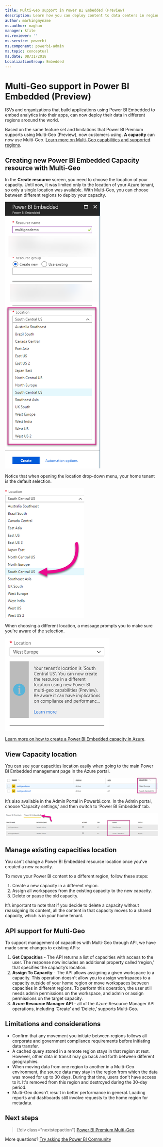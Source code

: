 ```yaml
---
title: Multi-Geo support in Power BI Embedded (Preview)
description: Learn how you can deploy content to data centers in regions other than the home region of the Power BI Embedded.  
author: markingmyname
ms.author: maghan
manager: kfile
ms.reviewer: ''
ms.service: powerbi
ms.component: powerbi-admin
ms.topic: conceptual
ms.date: 08/31/2018
LocalizationGroup: Embedded
---
```


# Multi-Geo support in Power BI Embedded (Preview)

ISVs and organizations that build applications using Power BI Embedded to embed analytics into their apps, can now deploy their data in different regions aroound the world.

Based on the same feature set and limitations that Power BI Premium supports using Multi-Geo (Preview), now customers using. **A capacity** can now use Multi-Geo. [Learn more on Multi-Geo capabilities and supported regions](../service-admin-premium-Multi-Geo.md).

## Creating new Power BI Embedded Capacity resource with Multi-Geo

In the **Create resource** screen, you need to choose the location of your capacity. Until now, it was limited only to the location of your Azure tenant, so only a single location was available. With Multi-Geo, you can choose between different regions to deploy your capacity.

![Power BI Embedded Multi-Geo setup](media/embedded-multi-geo.md/pbie-multi-geo-setup.png)

Notice that when opening the location drop-down menu, your home tenant is the default selection.
  
![Power BI Embedded Multi Geo default location](media/embedded-multi-geo.md/pbie-multi-geo-default-location.png)

When choosing a different location, a message prompts you to make sure you're aware of the selection.

![Location change](media/embedded-multi-geo.md/pbie-multi-geo-location-change.png)

[Learn more on how to create a Power BI Embedded capacity in Azure](azure-pbie-what-is-power-bi-embedded.md).

## View Capacity location

You can see your capacities location easily when going to the main Power BI Embedded management page in the Azure portal.

![Capacities with different locations](media/embedded-multi-geo.md/pbie-multi-geo-location-different.png)

It’s also available in the Admin Portal in Powerbi.com. In the Admin portal, choose ‘Capacity settings,’ and then switch to ‘Power BI Embedded’ tab.

![View in admin portal](media/embedded-multi-geo.md/pbie-multi-geo-admin-portal.png)

## Manage existing capacities location

You can't change a Power BI Embedded resource location once you've created a new capacity.

To move your Power BI content to a different region, follow these steps:

1. Create a new capacity in a different region.
2. Assign all workspaces from the existing capacity to the new capacity.
3. Delete or pause the old capacity.

It’s important to note that if you decide to delete a capacity without reassigning its content, all the content in that capacity moves to a shared capacity, which is in your home tenant.

## API support for Multi-Geo

To support management of capacities with Multi-Geo through API, we have made some changes to existing APIs:

1. **Get Capacities** - The API returns a list of capacities with access to the user. The response now includes an additional property called ‘region,’ that specifies the capacity’s location.
2. **Assign To Capacity** - The API allows assigning a given workspace to a capacity. This operation doesn't allow you to assign workspaces to a capacity outside of your home region or move workspaces between capacities in different regions. To perform this operation, the user still needs admin permissions on the workspace, and admin or assign permissions on the target capacity.
3. **Azure Resource Manager API** - all of the Azure Resource Manager API operations, including ‘Create’ and ‘Delete,’ supports Multi-Geo.

## Limitations and considerations

* Confirm that any movement you initiate between regions follows all corporate and government compliance requirements before initiating data transfer.
* A cached query stored in a remote region stays in that region at rest. However, other data in transit may go back and forth between different geographies.
* When moving data from one region to another in a Multi-Geo environment, the source data may stay in the region from which the data was moved for up to 30 days. During that time, users don't have access to it. It's removed from this region and destroyed during the 30-day period.
* Multi-Geo doesn't result in better performance in general. Loading reports and dashboards still involve requests to the home region for metadata.

## Next steps

> [!div class="nextstepaction"]
> [Power BI Premium Multi-Geo](../service-admin-premium-multi-geo.md)

More questions? [Try asking the Power BI Community](http://community.powerbi.com/)
